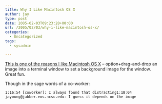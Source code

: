 ```yaml
---
title: Why I Like Macintosh OS X
author: jay
type: post
date: 2005-02-03T09:23:28+00:00
url: /2005/02/03/why-i-like-macintosh-os-x/
categories:
  - Uncategorized
tags:
  - sysadmin

---
```

[This is one of the reasons I like Macintosh OS X][1] &#8211; option+drag-and-drop an image into a terminal window to set a background image for the window. Great fun.

Though in the sage words of a co-worker:

<div class="highlighter-rouge">
  <pre class="highlight"><code>1:16:54 [coworker]: I always found that distracting1:18:04 jayoung@jabber.eos.ncsu.edu: I guess it depends on the image</code></pre>
</div>

 [1]: //www.macosxhints.com/article.php?story=20050131203551426"